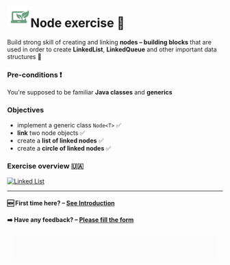 # <img src="https://raw.githubusercontent.com/bobocode-projects/resources/master/image/logo_transparent_background.png" height=50/>Node exercise :muscle:

Build strong skill of creating and linking **nodes – building blocks** that are used in order to create **LinkedList**, **LinkedQueue** and other
important data structures 💪

### Pre-conditions ❗
You're supposed to be familiar **Java classes** and **generics**

### Objectives
* implement a generic class `Node<T>` ✅
* **link** two node objects ✅
* create a **list of linked nodes** ✅
* create a **circle of linked nodes** ✅

### Exercise overview 🇺🇦
[![Linked List](https://yt-embed.herokuapp.com/embed?v=Ot5ma8NXcS0)](https://youtu.be/Ot5ma8NXcS0)

---
#### 🆕 First time here? – [See Introduction](https://github.com/bobocode-projects/java-fundamentals-course/tree/main/0-0-intro#introduction)
#### ➡️ Have any feedback? – [Please fill the form ](https://forms.gle/JGTFw5nfwR89tmSbA)

##
<div align="center"><img src="https://raw.githubusercontent.com/bobocode-projects/resources/master/animation/GitHub%20Star_3.gif" height=50/></div>